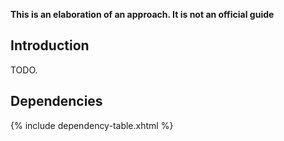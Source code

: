 
**This is an elaboration of an approach. It is not an official guide**

## Introduction

TODO.

## Dependencies

{% include dependency-table.xhtml %}
